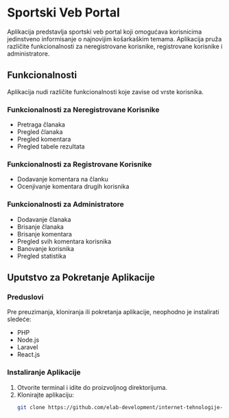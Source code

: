 # Sportski Veb Portal

Aplikacija predstavlja sportski veb portal koji omogućava korisnicima jedinstveno informisanje o najnovijim košarkaškim temama. Aplikacija pruža različite funkcionalnosti za neregistrovane korisnike, registrovane korisnike i administratore.

## Funkcionalnosti

Aplikacija nudi različite funkcionalnosti koje zavise od vrste korisnika.

### Funkcionalnosti za Neregistrovane Korisnike

- Pretraga članaka
- Pregled članaka
- Pregled komentara
- Pregled tabele rezultata

### Funkcionalnosti za Registrovane Korisnike

- Dodavanje komentara na članku
- Ocenjivanje komentara drugih korisnika

### Funkcionalnosti za Administratore

- Dodavanje članaka
- Brisanje članaka
- Brisanje komentara
- Pregled svih komentara korisnika
- Banovanje korisnika
- Pregled statistika

## Uputstvo za Pokretanje Aplikacije

### Preduslovi

Pre preuzimanja, kloniranja ili pokretanja aplikacije, neophodno je instalirati sledeće:

- PHP
- Node.js
- Laravel
- React.js

### Instaliranje Aplikacije

1. Otvorite terminal i idite do proizvoljnog direktorijuma.
2. Klonirajte aplikaciju:
   ```bash
   git clone https://github.com/elab-development/internet-tehnologije-projekat-vebportal_2020_0222.git
